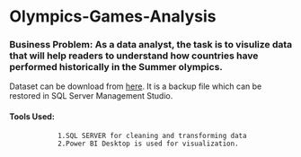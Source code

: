 # Olympics-Games-Analysis

### Business Problem: **As a data analyst, the task is to visulize data that will help readers to understand how countries have performed historically in the Summer olympics.**


Dataset can be download from [here](https://www.dropbox.com/s/3sxwx52o3x8ozj7/olympic_games.bak?dl=0). It is a backup file which can be restored in SQL Server Management Studio.


#### Tools Used: 
                1.SQL SERVER for cleaning and transforming data 
                2.Power BI Desktop is used for visualization.
            
